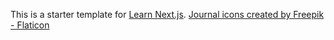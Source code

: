 This is a starter template for [Learn Next.js](https://nextjs.org/learn).
<a href="https://www.flaticon.com/free-icons/journal" title="journal icons">Journal icons created by Freepik - Flaticon</a>
